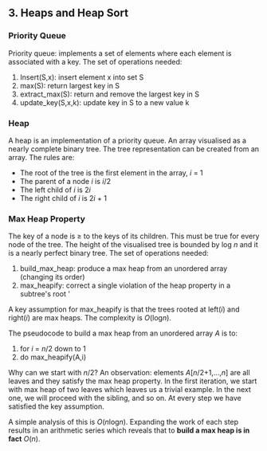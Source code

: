 ## 3. Heaps and Heap Sort

### Priority Queue
Priority queue: implements a set of elements where each element is associated with a key. 
The set of operations needed:
1. Insert(S,x): insert element x into set S
2. max(S): return largest key in S
3. extract_max(S): return and remove the largest key in S
4. update_key(S,x,k): update key in S to a new value k

### Heap
A heap is an implementation of a priority queue. An array visualised as a nearly complete binary tree. The tree representation can be created from an array. The rules are:
* The root of the tree is the first element in the array, $i$ = 1
* The parent of a node $i$ is $i$/2
* The left child of $i$ is 2$i$
* The right child of $i$ is 2$i$ + 1

### Max Heap Property
The key of a node is $\ge$ to the keys of its children. This must be true for every node of the tree. The height of the visualised tree is bounded by log $n$ and it is a nearly perfect binary tree. The set of operations needed:
1. build_max_heap: produce a max heap from an unordered array (changing its order)
2. max_heapify: correct a single violation of the heap property in a subtree's root '

A key assumption for max_heapify is that the trees rooted at left($i$) and right($i$) are max heaps. The complexity is $O$(log$n$). 

The pseudocode to build a max heap from an unordered array $A$ is to:
1. for $i$ = $n$/2 down to 1
2. do max_heapify(A,i)

Why can we start with $n$/2? An observation: elements $A$[$n$/2+1,...,$n$] are all leaves and they satisfy the max heap property. In the first iteration, we start with max heap of two leaves which leaves us a trivial example. In the next one, we will proceed with the sibling, and so on. At every step we have satisfied the key assumption. 

A simple analysis of this is $O$($n$log$n$). Expanding the work of each step results in an arithmetic series which reveals that to **build a max heap is in fact** $O$($n$). 
